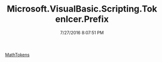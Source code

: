 ﻿---
title: Microsoft.VisualBasic.Scripting.TokenIcer.Prefix
date: 7/27/2016 8:07:51 PM
---

[MathTokens](T-Microsoft.VisualBasic.Scripting.TokenIcer.Prefix.MathTokens.html)
